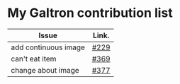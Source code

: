 My Galtron contribution list
===========================

| Issue                  | Link.   |
|------------------------|---------|
| add continuous image | [#229](https://github.com/inureyes/Galtron/issues/229) |
| can't eat item | [#369](https://github.com/inureyes/Galtron/issues/369) |
| change about image| [#377](https://github.com/inureyes/Galtron/issues/377) |
